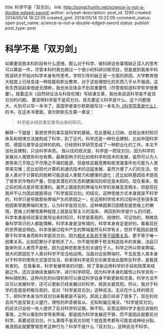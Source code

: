 title: 科学不是「双刃剑」
link: http://songchunlin.net/science-is-not-a-double-edged-sword/
author: sclyeah
description: 
post_id: 1290
created: 2014/05/14 18:22:05
created_gmt: 2014/05/14 10:22:05
comment_status: open
post_name: science-is-not-a-double-edged-sword
status: publish
post_type: post

# 科学不是「双刃剑」

如果要说我本科阶段有什么遗憾，那么对于科学、做科研这些事情缺乏深入的思考可以算是一件。尽管本科时我也做过一个很小的科研训练项目，但是直到我来中科院读研才开始对科学本身有所思考。学校引导的缺乏是一方面的原因，大学教育很大程度上已经变成一种技能和职业教育，对于这些理想化的东西几乎从不强调。这些东西说起来很虚无缥缈，我也尚且体会不到其重要性（尽管我知道科学哲学很重要）。就着这次《自然辩证法与科技伦理》写结课文章，我也来说说科学是不是双刃剑的问题。 要说明科学是不是双刃剑，首先要定义科学是什么。这个问题很大，大到可以写一本书了，英国学者查尔默斯就写过一本名为[《科学究竟是什么》](http://book.douban.com/subject/2987179/)的书，在这本书里面，查尔默斯先生第一章说： 

> 科学是从经验事实推导出来的知识。

解释一下就是：客观世界的事实是科学的基础，在此基础上归纳、总结出来的知识体系和规律方法就构成了科学。到了近代，科学还是一种社会建制，比如中国科学院、德国马普学会这样的机构，已经把科学研究变成了一种职业化的工作。本文不谈社会建制，只谈科学本质。 我以往的观点是，科学是一把双刃剑，因为科学的发展对人类既有利也有弊。最典型例子的比如核科学和技术的发展，虽然可以为人类带来几乎取之不尽用之不竭的能源，但是核武器竞赛和核泄漏事件也可能为人类带来灾难；还比如现代计算机和通讯技术的迅猛发展，虽然方便了人们的生活，但是人类对于计算机的依赖可能造成人类智力和健康的退化；还比如转基因技术提高了很多农作物的产量，但是其潜在的生态和健康风险却还是未知的。现在看来，我之前的观点是非常浅薄的。虽然上面提到的弊端与科学的发展息息相关，但是现在我并不认为因此就能得出「科学是双刃剑」的结论。这种思维方式本身就是不科学的，科学只是导致那些弊端产生的原因之一，在运用科学技术的过程中还有很多其他因素导致弊端的发生。认为科学是双刃剑，这种单因素归因模型是思维上的懒惰，思维上的懒惰某种程度上就是反智主义的温床。 再回到科学是什么的问题，科学本身是经验事实推导出来的知识，科学是客观的、规律的、可证伪的。稍微具备科学常识的人都能理解，科学本身是没有错的，科学本身肯定是好的，看看现在的世界就会明白。科学发展过程中产生的弊端虽然与科学有关，但并不能因此就怪罪于科学本身而称科学是双刃剑，因为[相关关系并不等于因果关系](/correlation-does-not-imply-causation/)，更不等于唯一因果关系。比如犯罪分子拿枪杀了人，你不能怪罪于枪支制造技术的发展，法庭只能审判杀人者而不是枪，因为这种悲剧发生的关键在于人。科学之所以带来弊端，很大的原因在于人类对科学不恰当地运用。当面对这些弊端时，不去反思人类本身对于科学的使用方式是否恰当，却来怪科学是双刃剑甚至由此鼓吹反科学，是极其有害的。 在我看来，科学发展带来的问题，除了革新运用科学的手段和政策来规避之外，还应该继续发展科学，进行科学研究，因为科学本身的属性让科学具有一种纠错机制，这种内在的纠错机制可以保证科学自身不断更新和完善。科学方法不仅可以发展科学，还可以更新已经发展过的科学，扬其长避其短。所以，我对于科学的态度是积极乐观的，反对「科学是双刃剑」这种说法。无论在什么样的情况下，把科学本身当作双刃剑来看都是不妥的，原因上面已经讲了很多了。现在的社会风气是反智主义盛行，理性的声音被盲从、无知和偏见淹没，「科学是双刃剑」的说法只会给一些人提供了反对科学的证据。殊不知，反思运用科学才是应该做的事情，之所以看到科学带来弊端，那是因为科学发展还不够，而不是因此就要反对科学。真要说双刃剑，什么事情不是双刃剑呢？就连思考都有可能变成神经分裂，难道因此就要警惕思考这种行为？科学不是什么「双刃剑」，这种说法不科学。